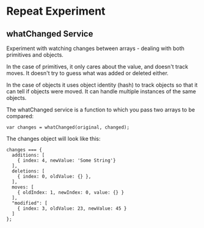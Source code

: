# Repeat Experiment
## whatChanged Service
Experiment with watching changes between arrays - dealing with both primitives and objects.

In the case of primitives, it only cares about the value, and doesn't track moves. It doesn't try to guess what was added or deleted either.

In the case of objects it uses object identity (hash) to track objects so that it can tell if objects were moved.  It can handle multiple instances of the same objects.

The whatChanged service is a function to which you pass two arrays to be compared:

```
var changes = whatChanged(original, changed);
```

The changes object will look like this:

```
changes === {
  additions: [
    { index: 4, newValue: 'Some String'}
  ],
  deletions: [
    { index: 0, oldValue: {} },
  ],
  moves: [
    { oldIndex: 1, newIndex: 0, value: {} }
  ],
  "modified": [
    { index: 3, oldValue: 23, newValue: 45 }
  ]
};